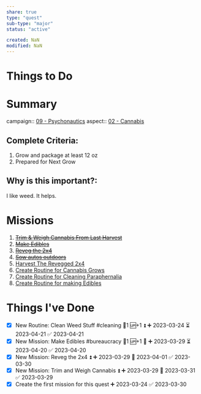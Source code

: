 ```yaml
---
share: true
type: "quest"
sub-type: "major"
status: "active"

created: NaN 
modified: NaN
---
```

 
 
# Things to Do




# Summary
campaign:: [09 - Psychonautics](09%20-%20Psychonautics.md)
aspect:: [02 - Cannabis](02%20-%20Cannabis.md)

## Complete Criteria:
1. Grow and package at least 12 oz
2. Prepared for Next Grow

## Why is this important?:
I like weed. It helps.

# Missions
1. ~~[Trim & Weigh Cannabis From Last Harvest](./Trim%20&%20Weigh%20Cannabis%20From%20Last%20Harvest.md)~~
2. ~~[Make Edibles](./Make%20Edibles.md)~~
3. ~~[Reveg the 2x4](./Reveg%20the%202x4.md)~~
4. ~~[Sow autos outdoors](./Sow%20autos%20outdoors.md)~~
5. [Harvest The Revegged 2x4](./Harvest%20The%20Revegged%202x4.md)
6. [Create Routine for Cannabis Grows](Create%20Routine%20for%20Cannabis%20Grows.md)
7. [Create Routine for Cleaning Paraphernalia](Create%20Routine%20for%20Cleaning%20Paraphernalia.md)
8. [Create Routine for making Edibles](./Create%20Routine%20for%20making%20Edibles.md)

# Things I've Done
- [x] New Routine: Clean Weed Stuff #cleaning 🥄1 🆙+1 ⏫ ➕ 2023-03-24 ⏳ 2023-04-21 ✅ 2023-04-21
- [x] New Mission: Make Edibles #bureaucracy 🥄1 🆙+1 🔼 ➕ 2023-03-29 ⏳ 2023-04-20 ✅ 2023-04-20
 - [x] New Mission: Reveg the 2x4 ⏫ ➕ 2023-03-29 📅 2023-04-01 ✅ 2023-03-30
- [x] New Mission: Trim and Weigh Cannabis ⏫ ➕ 2023-03-29 📅 2023-03-31 ✅ 2023-03-29
- [x] Create the first mission for this quest ➕ 2023-03-24 ✅ 2023-03-30